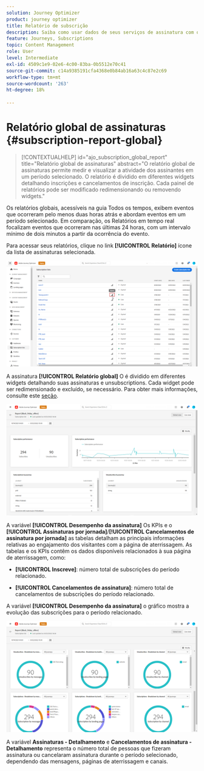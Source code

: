 ```yaml
---
solution: Journey Optimizer
product: journey optimizer
title: Relatório de subscrição
description: Saiba como usar dados de seus serviços de assinatura com o relatório global Assinatura
feature: Journeys, Subscriptions
topic: Content Management
role: User
level: Intermediate
exl-id: 4509c1e9-02e6-4c00-83ba-0b5512e70c41
source-git-commit: c14a9385191cfa4368e0b84ab16a63c4c87e2c69
workflow-type: tm+mt
source-wordcount: '263'
ht-degree: 18%

---
```


# Relatório global de assinaturas {#subscription-report-global}

>[!CONTEXTUALHELP]
>id="ajo_subscription_global_report"
>title="Relatório global de assinaturas"
>abstract="O relatório global de assinaturas permite medir e visualizar a atividade dos assinantes em um período selecionado. O relatório é dividido em diferentes widgets detalhando inscrições e cancelamentos de inscrição. Cada painel de relatórios pode ser modificado redimensionando ou removendo widgets."

Os relatórios globais, acessíveis na guia Todos os tempos, exibem eventos que ocorreram pelo menos duas horas atrás e abordam eventos em um período selecionado. Em comparação, os Relatórios em tempo real focalizam eventos que ocorreram nas últimas 24 horas, com um intervalo mínimo de dois minutos a partir da ocorrência do evento.

Para acessar seus relatórios, clique no link **[!UICONTROL Relatório]** ícone da lista de assinaturas selecionada.

![](assets/subscription_report_7.png)

A assinatura **[!UICONTROL Relatório global]** O é dividido em diferentes widgets detalhando suas assinaturas e unsubscriptions. Cada widget pode ser redimensionado e excluído, se necessário. Para obter mais informações, consulte este [seção](global-report.md).

![](assets/subscription_report_1.png)

A variável **[!UICONTROL Desempenho da assinatura]** Os KPIs e o **[!UICONTROL Assinaturas por jornada]**/**[!UICONTROL Cancelamentos de assinatura por jornada]** as tabelas detalham as principais informações relativas ao engajamento dos visitantes com a página de aterrissagem. As tabelas e os KPIs contêm os dados disponíveis relacionados à sua página de aterrissagem, como:

* **[!UICONTROL Inscreve]**: número total de subscrições do período relacionado.

* **[!UICONTROL Cancelamentos de assinatura]**: número total de cancelamentos de subscrições do período relacionado.

A variável **[!UICONTROL Desempenho da assinatura]** o gráfico mostra a evolução das subscrições para o período relacionado.

![](assets/subscription_report_2.png)

A variável **Assinaturas - Detalhamento** e **Cancelamentos de assinatura - Detalhamento** representa o número total de pessoas que fizeram assinatura ou cancelaram assinatura durante o período selecionado, dependendo das mensagens, páginas de aterrissagem e canais.
